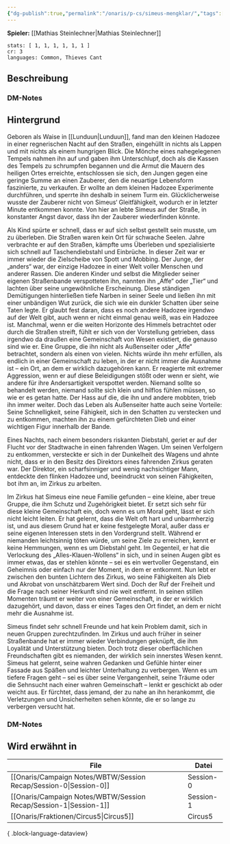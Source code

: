 ```yaml
---
{"dg-publish":true,"permalink":"/onaris/p-cs/simeus-mengklar/","tags":["pc","kampagne/witchlight","fraktion/Circus5"]}
---
```


**Spieler:** [[Mathias Steinlechner\|Mathias Steinlechner]]
```statblock
stats: [ 1, 1, 1, 1, 1, 1 ]
cr: 3
languages: Common, Thieves Cant
```
## Beschreibung

### DM-Notes

<div class="transclusion internal-embed is-loaded"><div class="markdown-embed">






</div></div>
  
  
## Hintergrund  

Geboren als Waise in [[Lunduun\|Lunduun]], fand man den kleinen Hadozee in einer regnerischen Nacht auf den Straßen, eingehüllt in nichts als Lappen und mit nichts als einem hungrigen Blick. Die Mönche eines nahegelegenen Tempels nahmen ihn auf und gaben ihm Unterschlupf, doch als die Kassen des Tempels zu schrumpfen begannen und die Armut die Mauern des heiligen Ortes erreichte, entschlossen sie sich, den Jungen gegen eine geringe Summe an einen Zauberer, den die neuartige Lebensform faszinierte, zu verkaufen. Er wollte an dem kleinen Hadozee Experimente durchführen, und sperrte ihn deshalb in seinem Turm ein. Glücklicherweise wusste der Zauberer nicht von Simeus‘ Gleitfähigkeit, wodurch er in letzter Minute entkommen konnte. Von hier an lebte Simeus auf der Straße, in konstanter Angst davor, dass ihn der Zauberer wiederfinden könnte. 

Als Kind spürte er schnell, dass er auf sich selbst gestellt sein musste, um zu überleben. Die Straßen waren kein Ort für schwache Seelen. Jahre verbrachte er auf den Straßen, kämpfte ums Überleben und spezialisierte sich schnell auf Taschendiebstahl und Einbrüche. In dieser Zeit war er immer wieder die Zielscheibe von Spott und Mobbing. Der Junge, der „anders“ war, der einzige Hadozee in einer Welt voller Menschen und anderer Rassen. Die anderen Kinder und selbst die Mitglieder seiner eigenen Straßenbande verspotteten ihn, nannten ihn „Affe“ oder „Tier“ und lachten über seine ungewöhnliche Erscheinung. Diese ständigen Demütigungen hinterließen tiefe Narben in seiner Seele und ließen ihn mit einer unbändigen Wut zurück, die sich wie ein dunkler Schatten über seine Taten legte. 
Er glaubt fest daran, dass es noch andere Hadozee irgendwo auf der Welt gibt, auch wenn er nicht einmal genau weiß, was ein Hadozee ist. Manchmal, wenn er die weiten Horizonte des Himmels betrachtet oder durch die Straßen streift, fühlt er sich von der Vorstellung getrieben, dass irgendwo da draußen eine Gemeinschaft von Wesen existiert, die genauso sind wie er. Eine Gruppe, die ihn nicht als Außenseiter oder „Affe“ betrachtet, sondern als einen von vielen. Nichts würde ihn mehr erfüllen, als endlich in einer Gemeinschaft zu leben, in der er nicht immer die Ausnahme ist – ein Ort, an dem er wirklich dazugehören kann. 
Er reagierte mit extremer Aggression, wenn er auf diese Beleidigungen stößt oder wenn er sieht, wie andere für ihre Andersartigkeit verspottet werden. Niemand sollte so behandelt werden, niemand sollte sich klein und hilflos fühlen müssen, so wie er es getan hatte. Der Hass auf die, die ihn und andere mobbten, trieb ihn immer weiter. Doch das Leben als Außenseiter hatte auch seine Vorteile: Seine Schnelligkeit, seine Fähigkeit, sich in den Schatten zu verstecken und zu entkommen, machten ihn zu einem gefürchteten Dieb und einer wichtigen Figur innerhalb der Bande. 

Eines Nachts, nach einem besonders riskanten Diebstahl, geriet er auf der Flucht vor der Stadtwache in einen fahrenden Wagen. Um seinen Verfolgern zu entkommen, versteckte er sich in der Dunkelheit des Wagens und ahnte nicht, dass er in den Besitz des Direktors eines fahrenden Zirkus geraten war. Der Direktor, ein scharfsinniger und wenig nachsichtiger Mann, entdeckte den flinken Hadozee und, beeindruckt von seinen Fähigkeiten, bot ihm an, im Zirkus zu arbeiten.

Im Zirkus hat Simeus eine neue Familie gefunden – eine kleine, aber treue Gruppe, die ihm Schutz und Zugehörigkeit bietet. Er setzt sich sehr für diese kleine Gemeinschaft ein, doch wenn es um Moral geht, lässt er sich nicht leicht leiten. Er hat gelernt, dass die Welt oft hart und unbarmherzig ist, und aus diesem Grund hat er keine festgelegte Moral, außer dass er seine eigenen Interessen stets in den Vordergrund stellt. Während er niemanden leichtsinnig töten würde, um seine Ziele zu erreichen, kennt er keine Hemmungen, wenn es um Diebstahl geht. Im Gegenteil, er hat die Verlockung des „Alles-Klauen-Wollens“ in sich, und in seinen Augen gibt es immer etwas, das er stehlen könnte – sei es ein wertvoller Gegenstand, ein Geheimnis oder einfach nur der Moment, in dem er entkommt. 
Nun lebt er zwischen den bunten Lichtern des Zirkus, wo seine Fähigkeiten als Dieb und Akrobat von unschätzbarem Wert sind. Doch der Ruf der Freiheit und die Frage nach seiner Herkunft sind nie weit entfernt. In seinen stillen Momenten träumt er weiter von einer Gemeinschaft, in der er wirklich dazugehört, und davon, dass er eines Tages den Ort findet, an dem er nicht mehr die Ausnahme ist.

Simeus findet sehr schnell Freunde und hat kein Problem damit, sich in neuen Gruppen zurechtzufinden. Im Zirkus und auch früher in seiner Straßenbande hat er immer wieder Verbindungen geknüpft, die ihm Loyalität und Unterstützung bieten. Doch trotz dieser oberflächlichen Freundschaften gibt es niemanden, der wirklich sein innerstes Wesen kennt. Simeus hat gelernt, seine wahren Gedanken und Gefühle hinter einer Fassade aus Späßen und leichter Unterhaltung zu verbergen. Wenn es um tiefere Fragen geht – sei es über seine Vergangenheit, seine Träume oder die Sehnsucht nach einer wahren Gemeinschaft – lenkt er geschickt ab oder weicht aus. Er fürchtet, dass jemand, der zu nahe an ihn herankommt, die Verletzungen und Unsicherheiten sehen könnte, die er so lange zu verbergen versucht hat.

### DM-Notes

<div class="transclusion internal-embed is-loaded"><div class="markdown-embed">






</div></div>


## Wird erwähnt in

| File                                                                 | Datei     |
| -------------------------------------------------------------------- | --------- |
| [[Onaris/Campaign Notes/WBTW/Session Recap/Session-0\|Session-0]] | Session-0 |
| [[Onaris/Campaign Notes/WBTW/Session Recap/Session-1\|Session-1]] | Session-1 |
| [[Onaris/Fraktionen/Circus5\|Circus5]]                            | Circus5   |

{ .block-language-dataview}
